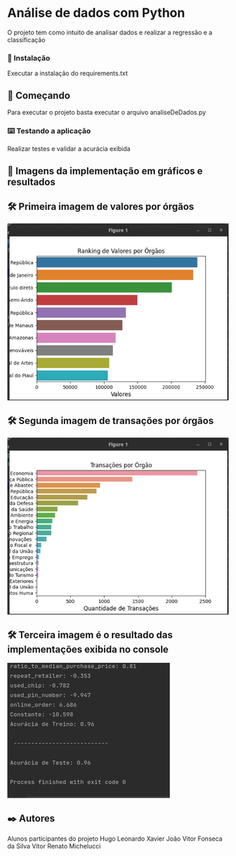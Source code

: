 # Análise de dados com Python

O projeto tem como intuito de analisar dados e realizar a regressão e a classificação

### 🔧 Instalação

Executar a instalação do requirements.txt

## 🚀 Começando

Para executar o projeto basta executar o arquivo analiseDeDados.py

### ⌨️ Testando a aplicação

Realizar testes e validar a acurácia exibida

## 🎁 Imagens da implementação em gráficos e resultados

## 🛠️ Primeira imagem de valores por órgãos

![alt Ranking de valores por órgãos](imagens/1.png)

## 🛠️ Segunda imagem de transações por órgãos

![alt Ranking de transações por órgãos](imagens/2.png)

## 🛠️ Terceira imagem é o resultado das implementações exibida no console

![alt Resultado Final](imagens/3.png)

## ✒️ Autores

Alunos participantes do projeto
Hugo Leonardo Xavier
João Vitor Fonseca da Silva
Vitor Renato Michelucci 

